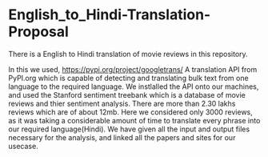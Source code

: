 # English_to_Hindi-Translation-Proposal
There is a English to Hindi translation of movie reviews in this repository.

In this we used,
  https://pypi.org/project/googletrans/
  A translation API from PyPI.org which is capable of detecting and translating bulk text from one language to the required language.
  We instlalled the API onto our machines, and used the Stanford sentiment treebank which is a database of movie reviews and thier sentiment analysis.
  There are more than 2.30 lakhs reviews which are of about 12mb. 
  Here we considered only 3000 reviews, as it was taking a considerable amount of time to translate every phrase into our required language(Hindi). 
  We have given all the input and output files necessary for the analysis, and linked all the papers and sites for our usecase.
  
